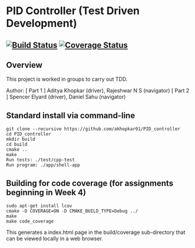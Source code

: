 # PID Controller (Test Driven Development)
[![Build Status](https://travis-ci.org/akhopkar01/PID_controller.svg?branch=master)](https://travis-ci.org/akhopkar01/PID_controller)
[![Coverage Status](https://coveralls.io/repos/github/akhopkar01/PID_controller/badge.svg?branch=master)](https://coveralls.io/github/akhopkar01/PID_controller?branch=master)
---

## Overview

This project is worked in groups to carry out TDD.

Author: 
[ Part 1 ] Aditya Khopkar (driver), Rajeshwar N S (navigator)
[ Part 2 ] Spencer Elyard (driver), Daniel Sahu (navigator)

## Standard install via command-line
```
git clone --recursive https://github.com/akhopkar01/PID_controller
cd PID_controller
mkdir build
cd build
cmake ..
make
Run tests: ./test/cpp-test
Run program: ./app/shell-app
```

## Building for code coverage (for assignments beginning in Week 4)
```
sudo apt-get install lcov
cmake -D COVERAGE=ON -D CMAKE_BUILD_TYPE=Debug ../
make
make code_coverage
```
This generates a index.html page in the build/coverage sub-directory that can be viewed locally in a web browser.
